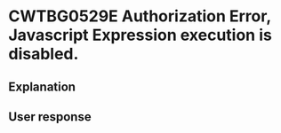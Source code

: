 # CWTBG0529E Authorization Error, Javascript Expression execution is disabled.

## Explanation

## User response